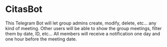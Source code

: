 # CitasBot
This Telegram Bot will let group admins create, modify, delete, etc... any kind of meeting. Other users will be able to show the group meetings, filter them by date, ID, etc... All members will receive a notification one day and one hour before the meeting date.
